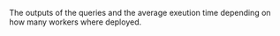 The outputs of the queries and the average exeution time depending on how many workers where deployed.
